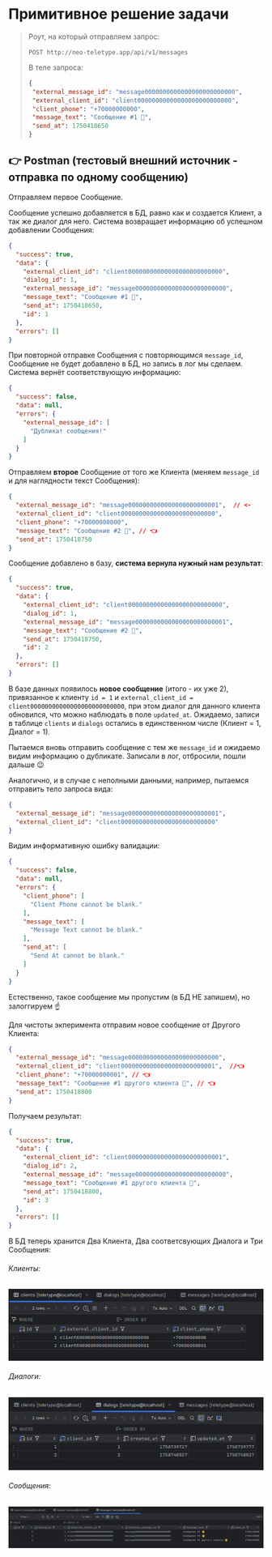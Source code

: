 # Примитивное решение задачи

> Роут, на который отправляем запрос:
> ```
> POST http://neo-teletype.app/api/v1/messages
> ```
> 
> В теле запроса:
>```json
>{
>  "external_message_id": "message0000000000000000000000000",
>  "external_client_id": "client00000000000000000000000000",
>  "client_phone": "+70000000000",
>  "message_text": "Сообщение #1 👋",
>  "send_at": 1750418650
>}
>```

## 👉 **Postman** (тестовый внешний источник - отправка по одному сообщению)

Отправляем первое Сообщение.

Сообщение успешно добавляется в БД, равно как и создается Клиент, а так же диалог для него. Система возвращает информацию об успешном добавлении Сообщения:
```json
{
  "success": true,
  "data": {
    "external_client_id": "client00000000000000000000000000",
    "dialog_id": 1,
    "external_message_id": "message0000000000000000000000000",
    "message_text": "Сообщение #1 👋",
    "send_at": 1750418650,
    "id": 1
  },
  "errors": []
}
```

При повторной отправке Сообщения с повторяющимся `message_id`, Сообщение не будет добавлено в БД, но запись в лог мы сделаем. Система вернёт соответствующую информацию:
```json
{
  "success": false,
  "data": null,
  "errors": {
    "external_message_id": [
      "Дубликат сообщения!"
    ]
  }
}
```
Отправляем **второе** Сообщение от того же Клиента (меняем `message_id` и для наглядности текст Сообщения):
```json
{
  "external_message_id": "message0000000000000000000000001",  // <-
  "external_client_id": "client00000000000000000000000000",
  "client_phone": "+70000000000",
  "message_text": "Сообщение #2 👋", // 👈
  "send_at": 1750418750
}
```
Сообщение добавлено в базу, **система вернула нужный нам результат**:
```json
{
  "success": true,
  "data": {
    "external_client_id": "client00000000000000000000000000",
    "dialog_id": 1,
    "external_message_id": "message0000000000000000000000001",
    "message_text": "Сообщение #2 👋",
    "send_at": 1750418750,
    "id": 2
  },
  "errors": []
}
```
В базе данных появилось **новое сообщение** (итого - их уже 2), привязанное к клиенту `id = 1` и `external_client_id = client00000000000000000000000000`, при этом диалог для данного клиента обновился, что можно наблюдать в поле `updated_at`. Ожидаемо, записи в таблице `clients` и `dialogs` остались в единственном числе (Клиент = 1, Диалог = 1). 

Пытаемся вновь отправить сообщение с тем же `message_id` и ожидаемо видим информацию о дубликате. Записали в лог, отбросили, пошли дальше 😉 

Аналогично, и в случае с неполными данными, например, пытаемся отправить тело запроса вида: 
```json
{
  "external_message_id": "message0000000000000000000000001",
  "external_client_id": "client00000000000000000000000000"
}
```
Видим информативную ошибку валидации: 
```json
{
  "success": false,
  "data": null,
  "errors": {
    "client_phone": [
      "Client Phone cannot be blank."
    ],
    "message_text": [
      "Message Text cannot be blank."
    ],
    "send_at": [
      "Send At cannot be blank."
    ]
  }
}
```
Естественно, такое сообщение мы пропустим (в БД НЕ запишем), но залоггируем ☝️

Для чистоты экперимента отправим новое сообщение от Другого Клиента:
```json
{
  "external_message_id": "message0000000000000000000000000",
  "external_client_id": "client00000000000000000000000001",  //👈
  "client_phone": "+70000000001", // 👈
  "message_text": "Сообщение #1 другого клиента 👋", // 👈
  "send_at": 1750418800
}
```
Получаем результат:
```json
{
  "success": true,
  "data": {
    "external_client_id": "client00000000000000000000000001",
    "dialog_id": 2,
    "external_message_id": "message0000000000000000000000000",
    "message_text": "Сообщение #1 другого клиента 👋",
    "send_at": 1750418800,
    "id": 3
  },
  "errors": []
}
```
В БД теперь хранится Два Клиента, Два соответсвующих Диалога и Три Сообщения:

###### Клиенты:
![Клиенты](img/clients.png)

###### Диалоги:
![Диалоги](img/dialogs.png)

###### Сообщения:
![Сообщения](img/messages.png)